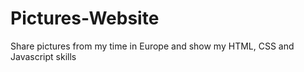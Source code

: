 # Pictures-Website
Share pictures from my time in Europe and show my HTML, CSS and Javascript skills
